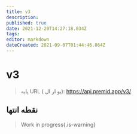 ```yaml
---
title: v3
description:
published: true
date: 2021-12-20T14:27:18.034Z
tags:
editor: markdown
dateCreated: 2021-09-07T01:44:46.864Z
---
```


# v3

> پایه URL ( یو ار  ال): https://api.premid.app/v3/


## نقطه انتها
> Work in progress{.is-warning}
